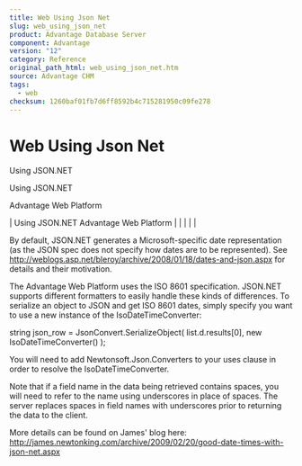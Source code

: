 ```yaml
---
title: Web Using Json Net
slug: web_using_json_net
product: Advantage Database Server
component: Advantage
version: "12"
category: Reference
original_path_html: web_using_json_net.htm
source: Advantage CHM
tags:
  - web
checksum: 1260baf01fb7d6ff8592b4c715281950c09fe278
---
```


# Web Using Json Net

Using JSON.NET

Using JSON.NET

Advantage Web Platform

| Using JSON.NET  Advantage Web Platform |  |  |  |  |

By default, JSON.NET generates a Microsoft-specific date representation (as the JSON spec does not specify how dates are to be represented). See <http://weblogs.asp.net/bleroy/archive/2008/01/18/dates-and-json.aspx> for details and their motivation.

The Advantage Web Platform uses the ISO 8601 specification. JSON.NET supports different formatters to easily handle these kinds of differences. To serialize an object to JSON and get ISO 8601 dates, simply specify you want to use a new instance of the IsoDateTimeConverter:

string json\_row = JsonConvert.SerializeObject( list.d.results[0], new IsoDateTimeConverter() );

You will need to add Newtonsoft.Json.Converters to your uses clause in order to resolve the IsoDateTimeConverter.

Note that if a field name in the data being retrieved contains spaces, you will need to refer to the name using underscores in place of spaces. The server replaces spaces in field names with underscores prior to returning the data to the client.

More details can be found on James' blog here: <http://james.newtonking.com/archive/2009/02/20/good-date-times-with-json-net.aspx>
